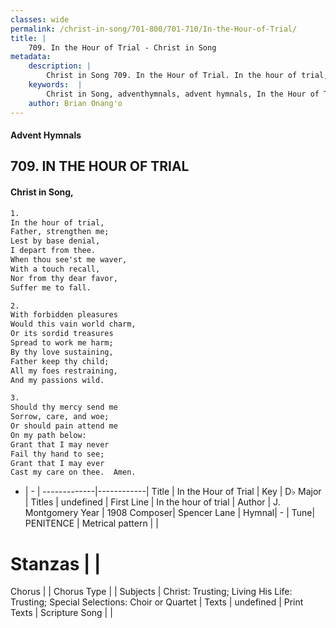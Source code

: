 ```yaml
---
classes: wide
permalink: /christ-in-song/701-800/701-710/In-the-Hour-of-Trial/
title: |
    709. In the Hour of Trial - Christ in Song
metadata:
    description: |
        Christ in Song 709. In the Hour of Trial. In the hour of trial, Father, strengthen me; Lest by base denial, I depart from thee. When thou see'st me waver, With a touch recall, Nor from thy dear favor, Suffer me to fall.
    keywords:  |
        Christ in Song, adventhymnals, advent hymnals, In the Hour of Trial, In the hour of trial. 
    author: Brian Onang'o
---
```


#### Advent Hymnals
## 709. IN THE HOUR OF TRIAL
####  Christ in Song,

```txt
1.
In the hour of trial,
Father, strengthen me;
Lest by base denial,
I depart from thee.
When thou see'st me waver,
With a touch recall,
Nor from thy dear favor,
Suffer me to fall.

2.
With forbidden pleasures
Would this vain world charm,
Or its sordid treasures 
Spread to work me harm;
By thy love sustaining,
Father keep thy child;
All my foes restraining,
And my passions wild.

3.
Should thy mercy send me
Sorrow, care, and woe;
Or should pain attend me
On my path below:
Grant that I may never
Fail thy hand to see;
Grant that I may ever
Cast my care on thee.  Amen.

```

- |   -  |
-------------|------------|
Title | In the Hour of Trial |
Key | D♭ Major |
Titles | undefined |
First Line | In the hour of trial |
Author | J. Montgomery
Year | 1908
Composer| Spencer Lane |
Hymnal|  - |
Tune| PENITENCE |
Metrical pattern | |
# Stanzas |  |
Chorus |  |
Chorus Type |  |
Subjects | Christ: Trusting; Living His Life: Trusting; Special Selections: Choir or Quartet |
Texts | undefined |
Print Texts | 
Scripture Song |  |
    
